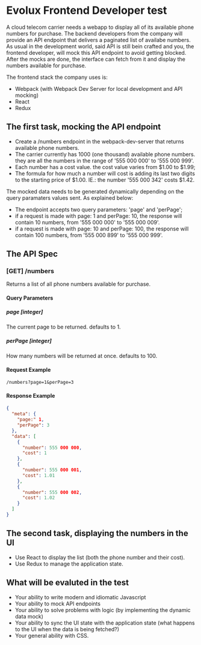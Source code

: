 # Evolux Frontend Developer test

A cloud telecom carrier needs a webapp to display all of its available phone numbers for purchase. The backend developers from the company will provide an API endpoint that delivers a paginated list of availabe numbers. As usual in the development world, said API is still bein crafted and you, the frontend developer, will mock this API endpoint to avoid getting blocked. After the mocks are done, the interface can fetch from it and display the numbers available for purchase.

The frontend stack the company uses is:

- Webpack (with Webpack Dev Server for local development and API mocking)
- React
- Redux

## The first task, mocking the API endpoint

- Create a /numbers endpoint in the webpack-dev-server that returns available phone numbers.
- The carrier currently has 1000 (one thousand) available phone numbers. they are all the numbers in the range of '555 000 000' to '555 000 999'.
- Each number has a cost value. the cost value varies from $1.00 to $1.99;
- The formula for how much a number will cost is adding its last two digits to the starting price of $1.00. IE.: the number '555 000 342' costs $1.42.


The mocked data needs to be generated dynamically depending on the query paramaters values sent. As explained below:
  - The endpoint accepts two query parameters: 'page' and 'perPage';
  - if a request is made with page: 1 and perPage: 10, the response will contain 10 numbers, from '555 000 000' to '555 000 009'.
  - if a request is made with page: 10 and perPage: 100, the response will contain 100 numbers, from '555 000 899' to '555 000 999'.

## The API Spec
### [GET] /numbers
Returns a list of all phone numbers available for purchase.
#### Query Parameters
##### page [integer]
The current page to be returned. defaults to 1.
##### perPage [integer]
How many numbers will be returned at once. defaults to 100.

#### Request Example
```
/numbers?page=1&perPage=3
```

#### Response Example
```json
{
  "meta": {
    "page:" 1,
    "perPage": 3
  },
  "data": [
    {
      "number": 555 000 000,
      "cost": 1
    },
    {
      "number": 555 000 001,
      "cost": 1.01
    },
    {
      "number": 555 000 002,
      "cost": 1.02
    }
  ]
}
```

## The second task, displaying the numbers in the UI

- Use React to display the list (both the phone number and their cost).
- Use Redux to manage the application state.

## What will be evaluted in the test

- Your ability to write modern and idiomatic Javascript
- Your ability to mock API endpoints
- Your ability to solve problems with logic (by implementing the dynamic data mock)
- Your ability to sync the UI state with the application state (what happens to the UI when the data is being fetched?)
- Your general ability with CSS.
